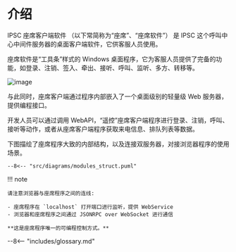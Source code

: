# 介绍

IPSC 座席客户端软件 （以下常简称为“座席”、“座席软件”） 是 IPSC 这个呼叫中心中间件服务器的桌面客户端软件，它供客服人员使用。

座席软件是“工具条”样式的 Windows 桌面程序，它为客服人员提供了完备的功能，如登录、注销、签入、牵出、接听、呼叫、监听、多方、转移等。

![image](images/MainWindow.png)

与此同时，座席客户端通过程序内部嵌入了一个桌面级别的轻量级 Web 服务器，提供编程接口。

开发人员可以通过调用 WebAPI，“遥控”座席客户端程序进行登录、注销，呼叫、接听等动作，或者从座席客户端程序获取来电信息、排队列表等数据。

下图描绘了座席程序大致的内部结构，以及连接双服务器，对接浏览器程序的使用场景。

<!-- @import "diagrams/modules_struct.puml" -->

```plantuml format="png"
--8<-- "src/diagrams/modules_struct.puml"
```

!!! note

    请注意浏览器与座席程序之间的连线:

    - 座席程序在 `localhost` 打开端口进行监听，提供 WebService
    - 浏览器和座席程序之间通过 JSONRPC over WebSocket 进行通信

    **这是座席程序唯一的可编程控制方式。**

--8<-- "includes/glossary.md"
